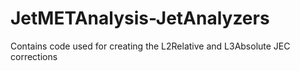JetMETAnalysis-JetAnalyzers
===========================

Contains code used for creating the L2Relative and L3Absolute JEC corrections
